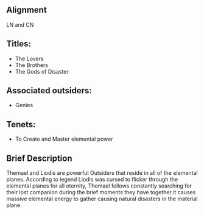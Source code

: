 ## Alignment
LN and CN
## Titles: 
  - The Lovers
  - The Brothers
  - The Gods of Disaster
## Associated outsiders:
  - Genies
## Tenets:
  - To Create and Master elemental power
## Brief Description
Themael and Liodis are powerful Outsiders that reside in all of the elemental planes. According to legend Liodis was cursed to flicker through the elemental planes for all eternity, Themael follows constantly searching for their lost companion during the brief moments they have together it causes massive elemental energy to gather causing natural disasters in the material plane.
